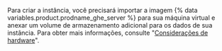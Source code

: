 Para criar a instância, você precisará importar a imagem {% data variables.product.prodname_ghe_server %} para sua máquina virtual e anexar um volume de armazenamento adicional para os dados de sua instância. Para obter mais informações, consulte "[Considerações de hardware](#hardware-considerations)".
